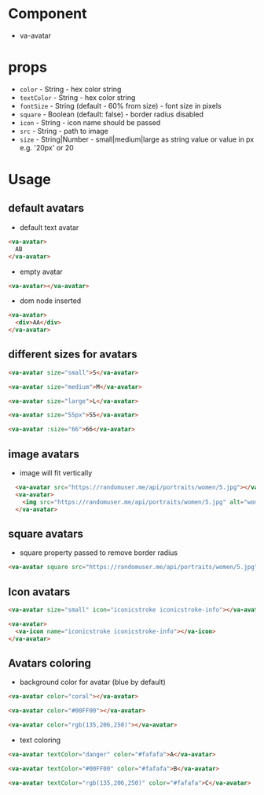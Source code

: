# Component
* va-avatar

# props
* `color` - String - hex color string
* `textColor` - String - hex color string
* `fontSize` - String (default - 60% from size) - font size in pixels
* `square` - Boolean (default: false) - border radius disabled
* `icon` - String - icon name should be passed
* `src` - String - path to image
* `size` - String|Number - small|medium|large as string value or value in px e.g. '20px' or 20

# Usage

## default avatars
*  default text avatar
```html
<va-avatar>
  AB
</va-avatar>
``` 
* empty avatar

```html
<va-avatar></va-avatar>
```
* dom node inserted
```html
<va-avatar>
  <div>AA</div>
</va-avatar>
```
## different sizes for avatars

```html
<va-avatar size="small">S</va-avatar>

<va-avatar size="medium">M</va-avatar>

<va-avatar size="large">L</va-avatar>

<va-avatar size="55px">55</va-avatar> 

<va-avatar :size="66">66</va-avatar> 
```
## image avatars
* image will fit vertically

```html
  <va-avatar src="https://randomuser.me/api/portraits/women/5.jpg"></va-avatar>
  <va-avatar>
    <img src="https://randomuser.me/api/portraits/women/5.jpg" alt="woman">
  </va-avatar>
```

## square avatars

* square property passed to remove border radius
```html
<va-avatar square src="https://randomuser.me/api/portraits/women/5.jpg"></va-avatar>
```

## Icon avatars
```html
<va-avatar size="small" icon="iconicstroke iconicstroke-info"></va-avatar>

<va-avatar>
  <va-icon name="iconicstroke iconicstroke-info"></va-icon>
</va-avatar>
```
## Avatars coloring
* background color for avatar (blue by default)

```html
<va-avatar color="coral"></va-avatar>

<va-avatar color="#00FF00"></va-avatar>

<va-avatar color="rgb(135,206,250)"></va-avatar>
```

* text coloring
```html
<va-avatar textColor="danger" color="#fafafa">A</va-avatar>

<va-avatar textColor="#00FF00" color="#fafafa">B</va-avatar>

<va-avatar textColor="rgb(135,206,250)" color="#fafafa">C</va-avatar>
```
